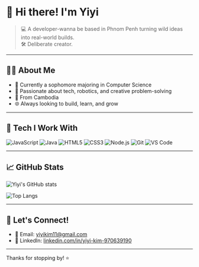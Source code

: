 # 👋 Hi there! I'm Yiyi

> 💻 A developer-wanna be based in Phnom Penh turning wild ideas into real-world builds.  
> 🛠️ Deliberate creator.

---

## 👩‍💻 About Me

- 🌱 Currently a sophomore majoring in Computer Science  
- 🤖 Passionate about tech, robotics, and creative problem-solving  
- 📍 From Cambodia  
- 🌐 Always looking to build, learn, and grow  

---

## 🧰 Tech I Work With

![JavaScript](https://img.shields.io/badge/-JavaScript-black?style=flat-square&logo=javascript)
![Java](https://img.shields.io/badge/-Java-black?style=flat-square&logo=java)
![HTML5](https://img.shields.io/badge/-HTML5-E34F26?style=flat-square&logo=html5&logoColor=white)
![CSS3](https://img.shields.io/badge/-CSS3-1572B6?style=flat-square&logo=css3)
![Node.js](https://img.shields.io/badge/-Node.js-black?style=flat-square&logo=node.js)
![Git](https://img.shields.io/badge/-Git-black?style=flat-square&logo=git)
![VS Code](https://img.shields.io/badge/-VS%20Code-007ACC?style=flat-square&logo=visual-studio-code)

---

## 📈 GitHub Stats

![Yiyi's GitHub stats](https://github-readme-stats.vercel.app/api?username=yourgithubusername&show_icons=true&theme=radical)

![Top Langs](https://github-readme-stats.vercel.app/api/top-langs/?username=yourgithubusername&layout=compact&theme=radical)

---

## 📨 Let's Connect!

- 📧 Email: [yiyikim11@gmail.com](mailto:yiyikim11@gmail.com)  
- 💼 LinkedIn: [linkedin.com/in/yiyi-kim-970639190](https://www.linkedin.com/in/yiyi-kim-970639190)

---

Thanks for stopping by! ⭐
